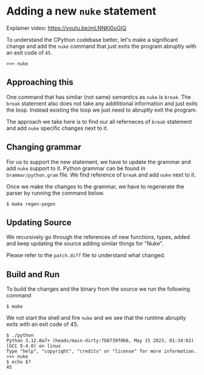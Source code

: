 Adding a new `nuke` statement
===

Explainer video: https://youtu.be/mLNNKl0oGiQ

To understand the CPython codebase better, let's make a significant change and add the `nuke` command that just exits the program abruptly with an exit code of `45`.

```
>>> nuke
```

## Approaching this

One command that has similar (not same) semantics as `nuke` is `break`. The `break` statement also does not take any addititional information and just exits the loop. Instead existing the loop we just need to abruptly exit the program.

The approach we take here is to find our all referneces of `break` statement and add `nuke` specific changes next to it.

## Changing grammar

For us to support the new statement, we have to update the grammar and add `nuke` support to it. Python grammar can be found in `Grammar/python.gram` file. We find reference of `break` and add `nuke` next to it.

Once we make the changes to the grammar, we have to regenerate the parser by running the command below.

```
$ make regen-pegen
```

## Updating Source

We recursively go through the references of new functions, types, added and keep updating the source adding similar things for "Nuke".

Please refer to the `patch.diff` file to understand what changed.

## Build and Run

To build the changes and the binary from the source we run the following command

```
$ make
```

We not start the shell and fire `nuke` and we see that the runtime abruptly exits with an exit code of 45.

```
$ ./python
Python 3.12.0a7+ (heads/main-dirty:fb8739f0b6, May 15 2023, 01:34:02) [GCC 9.4.0] on linux
Type "help", "copyright", "credits" or "license" for more information.
>>> nuke
$ echo $?
45
```
